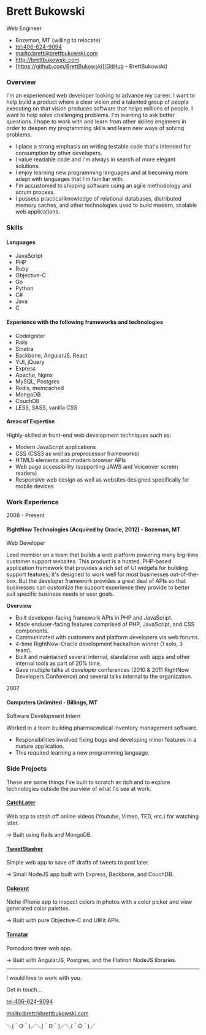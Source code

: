 # Brett Bukowski

Web Engineer

- Bozeman, MT (willing to relocate)
- <tel:406-624-9094>
- <mailto:brett@brettbukowski.com>
- <http://brettbukowski.com>
- [https://github.com/BrettBukowski](GitHub - BrettBukowski)

### Overview

I'm an experienced web developer looking to advance my career. I want to help build a product where a clear vision and a talented group of people executing on that vision produces software that helps millions of people. I want to help solve challenging problems. I'm learning to ask better questions. I hope to work with and learn from other skilled engineers in order to deepen my programming skills and learn new ways of solving problems.

* I place a strong emphasis on writing testable code that's intended for consumption by other developers.
* I value readable code and I'm always in search of more elegant solutions.
* I enjoy learning new programming languages and at becoming more adept with languages that I'm familiar with.
* I'm accustomed to shipping software using an agile methodology and scrum process.
* I possess practical knowledge of relational databases, distributed memory caches, and other technologies used to build modern, scalable web applications.

### Skills

#### Languages

* JavaScript
* PHP
* Ruby
* Objective-C
* Go
* Python
* C#
* Java
* C

#### Experience with the following frameworks and technologies

* CodeIgniter
* Rails
* Sinatra
* Backbone, AngularJS, React
* YUI, jQuery
* Express
* Apache, Nginx
* MySQL, Postgres
* Redis, memcached
* MongoDB
* CouchDB
* LESS, SASS, vanilla CSS

#### Areas of Expertise

Highly-skilled in front-end web development techniques such as:

*   Modern JavaScript applications
*   CSS (CSS3 as well as preprocessor frameworks)
*   HTML5 elements and modern browser APIs
*   Web page accessibility (supporting JAWS and Voiceover screen readers)
*   Responsive web design as well as websites designed specifically for mobile devices

### Work Experience


2008 - Present

#### RightNow Technologies (Acquired by Oracle, 2012) - Bozeman, MT

Web Developer

Lead member on a team that builds a web platform powering many big-time customer support websites. This product is a hosted, PHP-based application framework that provides a rich set of UI widgets for building support features; it's designed to work well for most businesses out-of-the-box. But the developer framework provides a great deal of APIs so that businesses can customize the support experience they provide to better suit specific business needs or user goals.

**Overview**

* Built developer-facing framework APIs in PHP and JavaScript.
* Made enduser-facing features comprised of PHP, JavaScript, and CSS components.
* Communicated with customers and platform developers via web forums.
* 4-time RightNow-Oracle development hackathon winner (1 solo, 3 team).
* Built and maintained several internal, standalone web apps and other internal tools as part of 20% time.
* Gave multiple talks at developer conferences (2010 & 2011 RightNow Developers Conference) and several talks internal to the organization.


2007

#### Computers Unlimited - Billings, MT

Software Development Intern

Worked in a team building pharmaceutical inventory management software.

* Responsibilities involved fixing bugs and developing minor features in a mature application.
* This required learning a new programming language.

### Side Projects

These are some things I've built to scratch an itch and to explore technologies outside the purview of what I'd see at work.

#### [CatchLater](https://catchlater.com)

Web app to stash off online videos (Youtube, Vimeo, TED, etc.) for watching later.

→ Built using Rails and MongoDB.

#### [TweetStasher](http://tweetstasher.com)

Simple web app to save off drafts of tweets to post later.

→ Small NodeJS app built with Express, Backbone, and CouchDB.

#### [Colorant](http://colorantapp.com)

Niche iPhone app to inspect colors in photos with a color picker and view generated color palettes.

→ Built with pure Objective-C and UIKit APIs.

#### [Tomatar](http://tomatar.com)

Pomodoro timer web app.

→ Built with AngularJS, Postgres, and the Flatiron NodeJS libraries.


*****

I would love to work with you.

Get in touch...

<tel:406-624-9094>

<mailto:brett@brettbukowski.com>

＼(＾O＾)／＼(＾O＾)／＼(＾O＾)／

